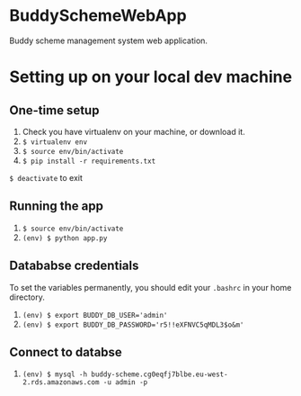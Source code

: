 # BuddySchemeWebApp
Buddy scheme management system web application. 

# Setting up on your local dev machine

## One-time setup

1. Check you have virtualenv on your machine, or download it.
2. `$ virtualenv env`
3. `$ source env/bin/activate`
4. `$ pip install -r requirements.txt`

`$ deactivate` to exit

## Running the app

1. `$ source env/bin/activate`
2. `(env) $ python app.py`

## Datababse credentials
To set the variables permanently, you should edit your `.bashrc` in your home directory.

1. `(env) $ export BUDDY_DB_USER='admin'`
2. `(env) $ export BUDDY_DB_PASSWORD='r5!!eXFNVC5qMDL3$o&m'`

## Connect to databse

1. `(env) $ mysql -h buddy-scheme.cg0eqfj7blbe.eu-west-2.rds.amazonaws.com -u admin -p`
